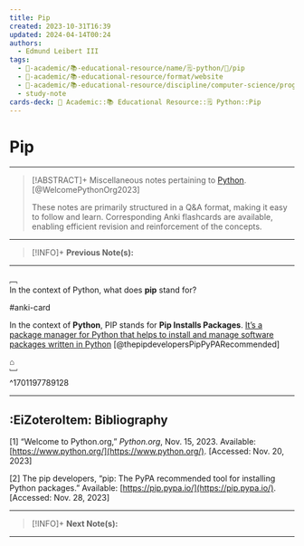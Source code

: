 ```yaml
---
title: Pip
created: 2023-10-31T16:39
updated: 2024-04-14T00:24
authors:
  - Edmund Leibert III
tags:
  - 🔴-academic/📚-educational-resource/name/🗒️-python/🔖/pip
  - 🔴-academic/📚-educational-resource/format/website
  - 🔴-academic/📚-educational-resource/discipline/computer-science/programming-language/python
  - study-note
cards-deck: 🔴 Academic::📚 Educational Resource::🗒️ Python::Pip
---
```


# Pip

---

> [!ABSTRACT]+ 
> Miscellaneous notes pertaining to [Python](https://www.python.org/). [@WelcomePythonOrg2023]
> 
> These notes are primarily structured in a Q&A format, making it easy to follow and learn. Corresponding Anki flashcards are available, enabling efficient revision and reinforcement of the concepts.

---

> [!INFO]+ 
> **Previous Note(s):**
> 

---

﹇<br>
In the context of Python, what does **pip** stand for?

#anki-card 

In the context of **Python**, PIP stands for **Pip Installs Packages**. [It’s a package manager for Python that helps to install and manage software packages written in Python](https://pypi.org/project/pip/) [@thepipdevelopersPipPyPARecommended]

⌂
<br>﹈<br>^1701197789128

---

## :EiZoteroItem: Bibliography

\[1\]
“Welcome to Python.org,” _Python.org_, Nov. 15, 2023. Available: [https://www.python.org/](https://www.python.org/). [Accessed: Nov. 20, 2023]

\[2\]
The pip developers, “pip: The PyPA recommended tool for installing Python packages.” Available: [https://pip.pypa.io/](https://pip.pypa.io/). [Accessed: Nov. 28, 2023]

---

> [!INFO]+
> **Next Note(s):**

---
